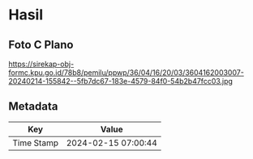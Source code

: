 # Hasil

## Foto C Plano

https://sirekap-obj-formc.kpu.go.id/78b8/pemilu/ppwp/36/04/16/20/03/3604162003007-20240214-155842--5fb7dc67-183e-4579-84f0-54b2b47fcc03.jpg


## Metadata

| Key        | Value               |
| ---------- | ------------------- |
| Time Stamp | 2024-02-15 07:00:44 |



